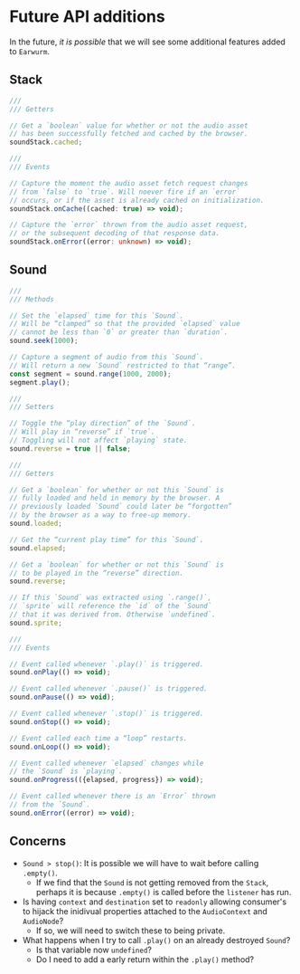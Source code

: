 # Future API additions

In the future, _it is possible_ that we will see some additional features added to `Earwurm`.

## Stack

```ts
///
/// Getters

// Get a `boolean` value for whether or not the audio asset
// has been successfully fetched and cached by the browser.
soundStack.cached;

///
/// Events

// Capture the moment the audio asset fetch request changes
// from `false` to `true`. Will noever fire if an `error`
// occurs, or if the asset is already cached on initialization.
soundStack.onCache((cached: true) => void);

// Capture the `error` thrown from the audio asset request,
// or the subsequent decoding of that response data.
soundStack.onError((error: unknown) => void);
```

## Sound

```ts
///
/// Methods

// Set the `elapsed` time for this `Sound`.
// Will be “clamped” so that the provided `elapsed` value
// cannot be less than `0` or greater than `duration`.
sound.seek(1000);

// Capture a segment of audio from this `Sound`.
// Will return a new `Sound` restricted to that “range”.
const segment = sound.range(1000, 2000);
segment.play();

///
/// Setters

// Toggle the “play direction” of the `Sound`.
// Will play in “reverse” if `true`.
// Toggling will not affect `playing` state.
sound.reverse = true || false;

///
/// Getters

// Get a `boolean` for whether or not this `Sound` is
// fully loaded and held in memory by the browser. A
// previously loaded `Sound` could later be “forgotten”
// by the browser as a way to free-up memory.
sound.loaded;

// Get the “current play time” for this `Sound`.
sound.elapsed;

// Get a `boolean` for whether or not this `Sound` is
// to be played in the “reverse” direction.
sound.reverse;

// If this `Sound` was extracted using `.range()`,
// `sprite` will reference the `id` of the `Sound`
// that it was derived from. Otherwise `undefined`.
sound.sprite;

///
/// Events

// Event called whenever `.play()` is triggered.
sound.onPlay(() => void);

// Event called whenever `.pause()` is triggered.
sound.onPause(() => void);

// Event called whenever `.stop()` is triggered.
sound.onStop(() => void);

// Event called each time a “loop” restarts.
sound.onLoop(() => void);

// Event called whenever `elapsed` changes while
// the `Sound` is `playing`.
sound.onProgress(({elapsed, progress}) => void);

// Event called whenever there is an `Error` thrown
// from the `Sound`.
sound.onError((error) => void);
```

## Concerns

- `Sound > stop()`: It is possible we will have to wait before calling `.empty()`.
  - If we find that the `Sound` is not getting removed from the `Stack`, perhaps it is because `.empty()` is called before the `listener` has run.
- Is having `context` and `destination` set to `readonly` allowing consumer's to hijack the inidivual properties attached to the `AudioContext` and `AudioNode`?
  - If so, we will need to switch these to being private.
- What happens when I try to call `.play()` on an already destroyed `Sound`?
  - Is that variable now `undefined`?
  - Do I need to add a early return within the `.play()` method?
